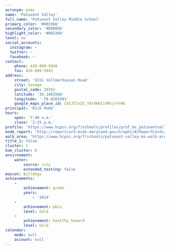 ```yaml
---
acronym: pvms
name: 'Patuxent Valley'
full_name: 'Patuxent Valley Middle School'
primary_color: '#003366'
secondary_color: '#D6D6D6'
highlight_color: '#003366'
level: ms
social_accounts:
  instagram: ~
  twitter: ~
  facebook: ~
contact:
    phone: 410-880-5840
    fax: 410-880-5843
address:
    street: '9151 Vollmerhausen Road'
    city: Savage
    postal_code: 20763
    latitude: '39.1465566'
    longitude: '-76.8265491'
    google_maps_place_id: ChIJT2n2S_7dt4kR11VMvjrnYHE
principal: 'Rick Robb'
hours:
    open: '7:40 a.m.'
    close: '2:25 p.m.'
profile: 'https://www.hcpss.org/f/schools/profiles/prof_ms_patuxentvalley.pdf'
msde_report: 'http://reportcard.msde.maryland.gov/Graphs/#/ReportCards/ReportCardSchool/1//1/13/0621/'
walk_area: 'https://www.hcpss.org/f/schools/patuxent-valley-ms-walk-area.pdf'
title_1: false
cluster: 1
boe_cluster: D
environment:
    water:
        source: city
        extended_testing: false
mascot: Bulldogs
achievements:
    -
        achievement: green
        years:
            - '2014'
    -
        achievement: pbis
        level: Gold
    -
        achievement: healthy_howard
        level: Gold
calendar:
    mode: null
    account: null
---
```

